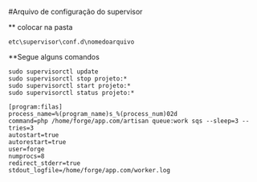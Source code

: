 #Arquivo de configuração do supervisor

** colocar na pasta 

```
etc\supervisor\conf.d\nomedoarquivo
```
**Segue alguns comandos

```
sudo supervisorctl update
sudo supervisorctl stop projeto:*
sudo supervisorctl start projeto:*
sudo supervisorctl status projeto:*
```

```
[program:filas]
process_name=%(program_name)s_%(process_num)02d
command=php /home/forge/app.com/artisan queue:work sqs --sleep=3 --tries=3
autostart=true
autorestart=true
user=forge
numprocs=8
redirect_stderr=true
stdout_logfile=/home/forge/app.com/worker.log
```